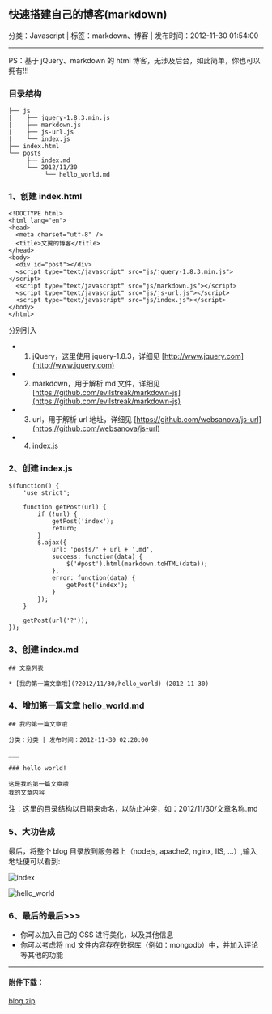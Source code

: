 ## 快速搭建自己的博客(markdown)

分类：Javascript | 标签：markdown、博客 | 发布时间：2012-11-30 01:54:00

___

PS：基于 jQuery、markdown 的 html 博客，无涉及后台，如此简单，你也可以拥有!!!

### 目录结构

    ├── js  
    |    ├── jquery-1.8.3.min.js
    |    ├── markdown.js
    |    ├── js-url.js
    |    └── index.js
    ├── index.html
    └── posts  
         ├── index.md
         └── 2012/11/30
              └── hello_world.md

### 1、创建 index.html

    <!DOCTYPE html>
    <html lang="en">
    <head>
      <meta charset="utf-8" />
      <title>文翼的博客</title>
    </head>
    <body>
      <div id="post"></div>
      <script type="text/javascript" src="js/jquery-1.8.3.min.js"></script>
      <script type="text/javascript" src="js/markdown.js"></script>
      <script type="text/javascript" src="js/js-url.js"></script>
      <script type="text/javascript" src="js/index.js"></script>
    </body>
    </html>


分别引入

* 1) jQuery，这里使用 jquery-1.8.3，详细见 [http://www.jquery.com](http://www.jquery.com)
* 2) markdown，用于解析 md 文件，详细见 [https://github.com/evilstreak/markdown-js](https://github.com/evilstreak/markdown-js)
* 3) url，用于解析 url 地址，详细见 [https://github.com/websanova/js-url](https://github.com/websanova/js-url)
* 4) index.js

### 2、创建 index.js

    $(function() {
        'use strict';
        
        function getPost(url) {
            if (!url) {
                getPost('index');
                return;
            }
            $.ajax({
                url: 'posts/' + url + '.md', 
                success: function(data) {
                    $('#post').html(markdown.toHTML(data));
                },
                error: function(data) {
                    getPost('index');
                }
            });
        }
        
        getPost(url('?'));
    });
    
### 3、创建 index.md

    ## 文章列表
    
    * [我的第一篇文章哦](?2012/11/30/hello_world) (2012-11-30)
    
### 4、增加第一篇文章 hello_world.md

    ## 我的第一篇文章哦
    
    分类：分类 | 发布时间：2012-11-30 02:20:00
    
    ___
    
    ### hello world! 
    
    这是我的第一篇文章哦  
    我的文章内容

注：这里的目录结构以日期来命名，以防止冲突，如：2012/11/30/文章名称.md

### 5、大功告成
最后，将整个 blog 目录放到服务器上（nodejs, apache2, nginx, IIS, ...）,输入地址便可以看到:

![index](posts/2012/11/30/build_markdown_blog1.jpeg) 

![hello_world](posts/2012/11/30/build_markdown_blog2.jpeg) 

### 6、最后的最后>>>
* 你可以加入自己的 CSS 进行美化，以及其他信息
* 你可以考虑将 md 文件内容存在数据库（例如：mongodb）中，并加入评论等其他的功能

___

#### 附件下载：
[blog.zip](posts/2012/11/30/build_markdown_blog.zip)
